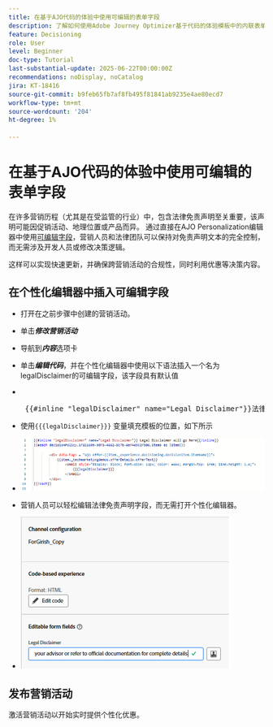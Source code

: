 ```yaml
---
title: 在基于AJO代码的体验中使用可编辑的表单字段
description: 了解如何使用Adobe Journey Optimizer基于代码的体验模板中的内联表单字段创建可编辑的内容块，从而为营销人员提供动态、可重复使用的营销活动内容。
feature: Decisioning
role: User
level: Beginner
doc-type: Tutorial
last-substantial-update: 2025-06-22T00:00:00Z
recommendations: noDisplay, noCatalog
jira: KT-18416
source-git-commit: b9feb65fb7af8fb495f81841ab9235e4ae80ecd7
workflow-type: tm+mt
source-wordcount: '204'
ht-degree: 1%

---
```


# 在基于AJO代码的体验中使用可编辑的表单字段

在许多营销历程（尤其是在受监管的行业）中，包含法律免责声明至关重要，该声明可能因促销活动、地理位置或产品而异。 通过直接在AJO Personalization编辑器中使用[可编辑字段](https://experienceleague.adobe.com/en/docs/journey-optimizer-learn/tutorials/channels/code-based-experience-channel/form-fields-in-code-based-experiences)，营销人员和法律团队可以保持对免责声明文本的完全控制，而无需涉及开发人员或修改决策逻辑。

这样可以实现快速更新，并确保跨营销活动的合规性，同时利用优惠等决策内容。

## 在个性化编辑器中插入可编辑字段

- 打开在之前步骤中创建的营销活动。
- 单击&#x200B;_&#x200B;**修改营销活动**&#x200B;_
- 导航到&#x200B;_&#x200B;**内容**&#x200B;_&#x200B;选项卡
- 单击&#x200B;_&#x200B;**编辑代码**&#x200B;_，并在个性化编辑器中使用以下语法插入一个名为legalDisclaimer的可编辑字段，该字段具有默认值

- &#x200B;
  <pre> {{#inline "legalDisclaimer" name="Legal Disclaimer"}}法律免责声明将位于此处{{/inline}}  </pre>

- 使用<code>{{{legalDisclaimer}}}</code> 变量填充模板的位置，如下所示

- ![可编辑的字段](assets/editable-fields.png)

- 营销人员可以轻松编辑法律免责声明字段，而无需打开个性化编辑器。
- ![可编辑的字段营销人员](assets/editable-field-marketer-view.png)



## 发布营销活动

激活营销活动以开始实时提供个性化优惠。

